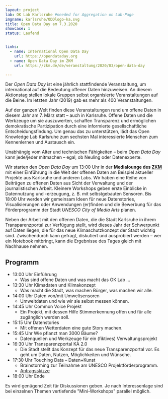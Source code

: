 ```yaml
---
layout: project
lab: OK Lab Karlsruhe #needed for Aggregation on Lab-Page
imgname: karlsruhe/ODDlogo-ka.svg
title: Open Data Day am 7.3.2020
showcase: 1
status: Laufend


links:
  - name: International Open Data Day
    url: https://opendataday.org
  - name: Open Data Day im ZKM
    url: https://zkm.de/de/veranstaltung/2020/03/open-data-day

---
```


Der *Open Data Day* ist eine jährlich stattfindende Veranstaltung, um international auf die Bedeutung offener Daten hinzuweisen. An diesem Aktionstag stellen lokale Gruppen selbst organisierte Veranstaltungen auf die Beine. Im letzten Jahr (2019) gab es mehr als 400 Veranstaltungen. 

Auf der ganzen Welt finden diese Veranstaltungen rund um offene Daten in diesem Jahr am 7. März statt – auch in Karlsruhe. Offene Daten und die Werkzeuge um sie auszuwerten, schaffen Transparenz und ermöglichen demokratische Partizipation durch eine informierte gesellschaftliche Entscheidungsfindung. Um genau das zu unterstützen, lädt das Open Knowledge Lab Karlsruhe zum sechsten Mal interessierte Menschen zum Kennenlernen und Austausch ein.

Unabhängig vom Alter und technischen Fähigkeiten – beim *Open Data Day* kann jede/jeder mitmachen – egal, ob Neuling oder Datenexperte.

Wir starten den *Open Data Day* um 13:00 Uhr in der **Medialounge des [ZKM](https://www.openstreetmap.org/way/224089410)** mit einer Einführung in die Welt der offenen Daten am Beispiel aktueller Projekte aus Karlsruhe und anderen Labs. Wir haben eine Reihe von Beiträgen zu offenen Daten aus Sicht der Verwaltung und der journalistischen Arbeit. Kleinere Workshops geben erste Einblicke in Datennutzung und -erzeugung, z. B. mit selbstgebauten Sensoren. Bis 18:00 Uhr werden wir gemeinsam Ideen für neue Datenstories, Visualisierungen oder Anwendungen (er)finden und die Bewerbung für das Förderprogramm der Stadt *UNESCO City of Media Arts* planen.

Neben der Arbeit mit den offenen Daten, die die Stadt Karlsruhe in ihrem Transparenzportal zur Verfügung stellt, wird dieses Jahr der Schwerpunkt auf Daten liegen, die für das neue Klimaschutzkonzept der Stadt wichtig sind. Zwischendurch kann gefragt, diskutiert und ausprobiert werden – wer ein Notebook mitbringt, kann die Ergebnisse des Tages gleich mit Nachhause nehmen.

## Programm
 * 13:00 Uhr Einführung
   * Was sind offene Daten und was macht das OK Lab ...
 * 13:30 Uhr Klimadaten und Klimakonzept
   * Was macht die Stadt, was machen Bürger, was machen wir alle.
 * 14:00 Uhr Daten von/mit Umweltsensoren
   * Umweltdaten und wie wir sie selbst messen können. 
 * 14:45 Uhr Common Voice Projekt 
   * Ein Projekt, mit dessen Hilfe Stimmerkennung offen und für alle zugänglich werden soll.
 * 15:15 Uhr Datenstories
   * Mit offenen Wetterdaten eine gute Story machen.
 * 15:45 Uhr Wie pflanzt man 3000 Bäume?
   * Datenquellen und Werkzeuge für ein (fiktives) Verwaltungsprojekt
 * 16:30 Uhr Transparenzportal KA 2.0
   * Die Stadt stellt das Konzept für das neue Transparenzportal vor. Es geht um Daten, Nutzen, Möglichkeiten und Wünsche.
 * 17:30 Uhr Touching Data – Daten+Kunst
   * Brainstorming zur Teilnahme am UNESCO Projektförderprogramm.
   * [Antragsskizze](/data/antrag.pdf)
 * 18:00 Uhr Ende

Es wird genügend Zeit für Diskussionen geben.
Je nach Interessenlage sind bei einzelnen Themen vertiefende "Mini-Workshops" parallel möglich.




